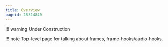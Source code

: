 ```yaml
---
title: Overview
pageid: 28314840
---
```





!!! warning 
    Under Construction

      
[//]: # (end-warning)





!!! note 
    Top-level page for talking about frames, frame-hooks/audio-hooks.

      
[//]: # (end-note)



